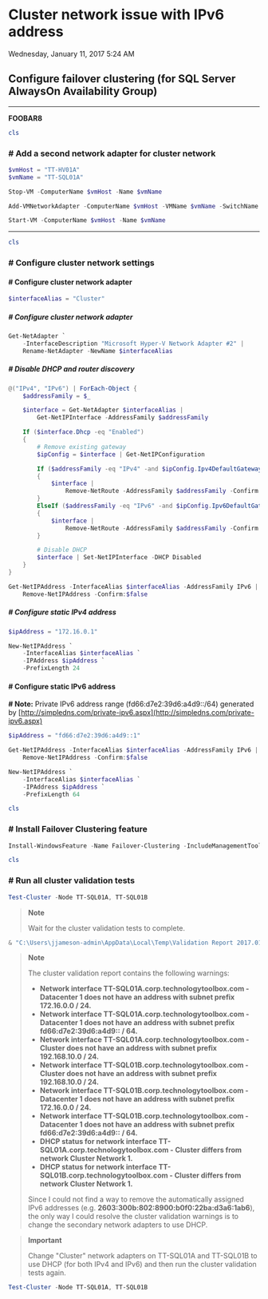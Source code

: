 ﻿# Cluster network issue with IPv6 address

Wednesday, January 11, 2017
5:24 AM

## Configure failover clustering (for SQL Server AlwaysOn Availability Group)

---

**FOOBAR8**

```PowerShell
cls
```

### # Add a second network adapter for cluster network

```PowerShell
$vmHost = "TT-HV01A"
$vmName = "TT-SQL01A"

Stop-VM -ComputerName $vmHost -Name $vmName

Add-VMNetworkAdapter -ComputerName $vmHost -VMName $vmName -SwitchName "Tenant vSwitch"

Start-VM -ComputerName $vmHost -Name $vmName
```

---

```PowerShell
cls
```

### # Configure cluster network settings

#### # Configure cluster network adapter

```PowerShell
$interfaceAlias = "Cluster"
```

##### # Configure cluster network adapter

```PowerShell
Get-NetAdapter `
    -InterfaceDescription "Microsoft Hyper-V Network Adapter #2" |
    Rename-NetAdapter -NewName $interfaceAlias
```

##### # Disable DHCP and router discovery

```PowerShell
@("IPv4", "IPv6") | ForEach-Object {
    $addressFamily = $_

    $interface = Get-NetAdapter $interfaceAlias |
        Get-NetIPInterface -AddressFamily $addressFamily

    If ($interface.Dhcp -eq "Enabled")
    {
        # Remove existing gateway
        $ipConfig = $interface | Get-NetIPConfiguration

        If ($addressFamily -eq "IPv4" -and $ipConfig.Ipv4DefaultGateway)
        {
            $interface |
                Remove-NetRoute -AddressFamily $addressFamily -Confirm:$false
        }
        ElseIf ($addressFamily -eq "IPv6" -and $ipConfig.Ipv6DefaultGateway)
        {
            $interface |
                Remove-NetRoute -AddressFamily $addressFamily -Confirm:$false
        }

        # Disable DHCP
        $interface | Set-NetIPInterface -DHCP Disabled
    }
}

Get-NetIPAddress -InterfaceAlias $interfaceAlias -AddressFamily IPv6 |
    Remove-NetIPAddress -Confirm:$false
```

##### # Configure static IPv4 address

```PowerShell
$ipAddress = "172.16.0.1"

New-NetIPAddress `
    -InterfaceAlias $interfaceAlias `
    -IPAddress $ipAddress `
    -PrefixLength 24
```

#### # Configure static IPv6 address

**# Note:** Private IPv6 address range (fd66:d7e2:39d6:a4d9::/64) generated by [http://simpledns.com/private-ipv6.aspx](http://simpledns.com/private-ipv6.aspx)

```PowerShell
$ipAddress = "fd66:d7e2:39d6:a4d9::1"

Get-NetIPAddress -InterfaceAlias $interfaceAlias -AddressFamily IPv6 |
    Remove-NetIPAddress -Confirm:$false

New-NetIPAddress `
    -InterfaceAlias $interfaceAlias `
    -IPAddress $ipAddress `
    -PrefixLength 64
```

```PowerShell
cls
```

### # Install Failover Clustering feature

```PowerShell
Install-WindowsFeature -Name Failover-Clustering -IncludeManagementTools
```

```PowerShell
cls
```

### # Run all cluster validation tests

```PowerShell
Test-Cluster -Node TT-SQL01A, TT-SQL01B
```

> **Note**
>
> Wait for the cluster validation tests to complete.

```PowerShell
& "C:\Users\jjameson-admin\AppData\Local\Temp\Validation Report 2017.01.10 At 18.17.09.htm"
```

> **Note**
>
> The cluster validation report contains the following warnings:
>
> - **Network interface TT-SQL01A.corp.technologytoolbox.com - Datacenter 1 does not have an address with subnet prefix 172.16.0.0 / 24.**
> - **Network interface TT-SQL01A.corp.technologytoolbox.com - Datacenter 1 does not have an address with subnet prefix fd66:d7e2:39d6:a4d9:: / 64.**
> - **Network interface TT-SQL01A.corp.technologytoolbox.com - Cluster does not have an address with subnet prefix 192.168.10.0 / 24.**
> - **Network interface TT-SQL01B.corp.technologytoolbox.com - Cluster does not have an address with subnet prefix 192.168.10.0 / 24.**
> - **Network interface TT-SQL01B.corp.technologytoolbox.com - Datacenter 1 does not have an address with subnet prefix 172.16.0.0 / 24.**
> - **Network interface TT-SQL01B.corp.technologytoolbox.com - Datacenter 1 does not have an address with subnet prefix fd66:d7e2:39d6:a4d9:: / 64.**
> - **DHCP status for network interface TT-SQL01A.corp.technologytoolbox.com - Cluster differs from network Cluster Network 1.**
> - **DHCP status for network interface TT-SQL01B.corp.technologytoolbox.com - Cluster differs from network Cluster Network 1.**
>
> Since I could not find a way to remove the automatically assigned IPv6 addresses (e.g. **2603:300b:802:8900:b0f0:22ba:d3a6:1ab6**), the only way I could resolve the cluster validation warnings is to change the secondary network adapters to use DHCP.

> **Important**
>
> Change "Cluster" network adapters on TT-SQL01A and TT-SQL01B to use DHCP (for both IPv4 and IPv6) and then run the cluster validation tests again.

```PowerShell
Test-Cluster -Node TT-SQL01A, TT-SQL01B
```

